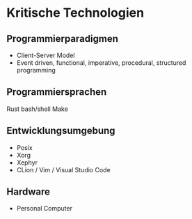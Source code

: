 # Kritische Technologien

## Programmierparadigmen
- Client-Server Model
- Event driven, functional, imperative, procedural, structured programming

## Programmiersprachen
Rust
bash/shell
Make

## Entwicklungsumgebung
- Posix
- Xorg
- Xephyr
- CLion / Vim / Visual Studio Code

## Hardware
- Personal Computer
